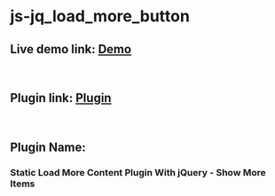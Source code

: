 # js-jq_load_more_button<br>
<h2>Live demo link: <a href="https://mhfaysal124.github.io/js-jq_load_more_button/"> Demo </a></h2><br>
<h2> Plugin link: <a href="https://www.jqueryscript.net/loading/static-load-more-items.html"> Plugin </a></h2><br>
<h2> Plugin Name: <h3>Static Load More Content Plugin With jQuery - Show More Items</h3></h2><br>
